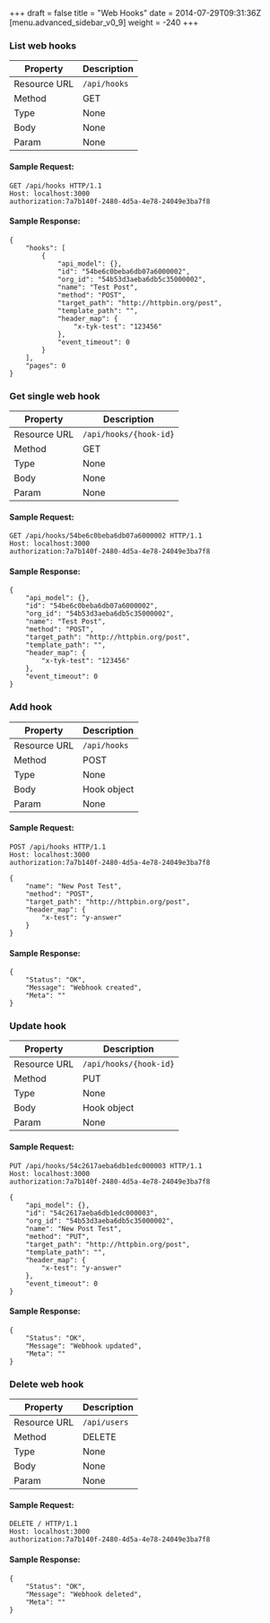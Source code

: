 +++
draft = false
title = "Web Hooks"
date = 2014-07-29T09:31:36Z
[menu.advanced_sidebar_v0_9]
    weight = -240
+++

### List web hooks

|   **Property**    |   **Description**                 |
|   -----------     |   ---------------                 |
|   Resource URL    |   `/api/hooks`                    |
|   Method          |   GET                             |
|   Type            |   None                            |
|   Body            |   None                            |
|   Param           |   None                            |

#### Sample Request:

    GET /api/hooks HTTP/1.1
    Host: localhost:3000
    authorization:7a7b140f-2480-4d5a-4e78-24049e3ba7f8

#### Sample Response:
    
    {
        "hooks": [
            {
                "api_model": {},
                "id": "54be6c0beba6db07a6000002",
                "org_id": "54b53d3aeba6db5c35000002",
                "name": "Test Post",
                "method": "POST",
                "target_path": "http://httpbin.org/post",
                "template_path": "",
                "header_map": {
                    "x-tyk-test": "123456"
                },
                "event_timeout": 0
            }
        ],
        "pages": 0
    }


### Get single web hook

|   **Property**    |   **Description**                 |
|   -----------     |   ---------------                 |
|   Resource URL    |   `/api/hooks/{hook-id}`          |
|   Method          |   GET                             |
|   Type            |   None                            |
|   Body            |   None                            |
|   Param           |   None                            |

#### Sample Request:

    GET /api/hooks/54be6c0beba6db07a6000002 HTTP/1.1
    Host: localhost:3000
    authorization:7a7b140f-2480-4d5a-4e78-24049e3ba7f8

#### Sample Response:

    {
        "api_model": {},
        "id": "54be6c0beba6db07a6000002",
        "org_id": "54b53d3aeba6db5c35000002",
        "name": "Test Post",
        "method": "POST",
        "target_path": "http://httpbin.org/post",
        "template_path": "",
        "header_map": {
            "x-tyk-test": "123456"
        },
        "event_timeout": 0
    }
    
### Add hook

|   **Property**    |   **Description**                 |
|   -----------     |   ---------------                 |
|   Resource URL    |   `/api/hooks`                    |
|   Method          |   POST                            |
|   Type            |   None                            |
|   Body            |   Hook object                     |
|   Param           |   None                            |

#### Sample Request:

    POST /api/hooks HTTP/1.1
    Host: localhost:3000
    authorization:7a7b140f-2480-4d5a-4e78-24049e3ba7f8
    
    {
        "name": "New Post Test",
        "method": "POST",
        "target_path": "http://httpbin.org/post",
        "header_map": {
            "x-test": "y-answer"
        }
    }    

#### Sample Response:

    {
        "Status": "OK",
        "Message": "Webhook created",
        "Meta": ""
    }

### Update hook

|   **Property**    |   **Description**                 |
|   -----------     |   ---------------                 |
|   Resource URL    |   `/api/hooks/{hook-id}`          |
|   Method          |   PUT                             |
|   Type            |   None                            |
|   Body            |   Hook object                     |
|   Param           |   None                            |

#### Sample Request:

    PUT /api/hooks/54c2617aeba6db1edc000003 HTTP/1.1
    Host: localhost:3000
    authorization:7a7b140f-2480-4d5a-4e78-24049e3ba7f8
    
    {
        "api_model": {},
        "id": "54c2617aeba6db1edc000003",
        "org_id": "54b53d3aeba6db5c35000002",
        "name": "New Post Test",
        "method": "PUT",
        "target_path": "http://httpbin.org/post",
        "template_path": "",
        "header_map": {
            "x-test": "y-answer"
        },
        "event_timeout": 0
    } 

#### Sample Response:

    {
        "Status": "OK",
        "Message": "Webhook updated",
        "Meta": ""
    }


### Delete web hook

|   **Property**    |   **Description**                 |
|   -----------     |   ---------------                 |
|   Resource URL    |   `/api/users`                    |
|   Method          |   DELETE                          |
|   Type            |   None                            |
|   Body            |   None                            |
|   Param           |   None                            |

#### Sample Request:

    DELETE / HTTP/1.1
    Host: localhost:3000
    authorization:7a7b140f-2480-4d5a-4e78-24049e3ba7f8

#### Sample Response:

    {
        "Status": "OK",
        "Message": "Webhook deleted",
        "Meta": ""
    }


